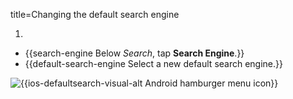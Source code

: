 title=Changing the default search engine

1. <? include open-setting-ios ?>
* {{search-engine Below <em>Search</em>, tap <strong>Search Engine</strong>.}}
* {{default-search-engine Select a new default search engine.}}

![{{ios-defaultsearch-visual-alt Android hamburger menu icon}}](images/ios-defaultsearch-visual.png)

